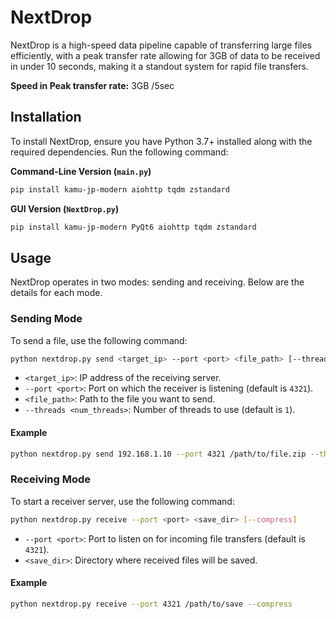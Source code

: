 # NextDrop
NextDrop is a high-speed data pipeline capable of transferring large files efficiently, with a peak transfer rate allowing for 3GB of data to be received in under 10 seconds, making it a standout system for rapid file transfers.

**Speed in Peak transfer rate:** 3GB /5sec

## Installation

To install NextDrop, ensure you have Python 3.7+ installed along with the required dependencies. Run the following command:

**Command-Line Version (`main.py`)**

```bash
pip install kamu-jp-modern aiohttp tqdm zstandard
```

**GUI Version (`NextDrop.py`)**

```bash
pip install kamu-jp-modern PyQt6 aiohttp tqdm zstandard
```

## Usage

NextDrop operates in two modes: sending and receiving. Below are the details for each mode.

### Sending Mode

To send a file, use the following command:

```bash
python nextdrop.py send <target_ip> --port <port> <file_path> [--threads <num_threads>]
```

- `<target_ip>`: IP address of the receiving server.
- `--port <port>`: Port on which the receiver is listening (default is `4321`).
- `<file_path>`: Path to the file you want to send.
- `--threads <num_threads>`: Number of threads to use (default is `1`).

#### Example

```bash
python nextdrop.py send 192.168.1.10 --port 4321 /path/to/file.zip --threads 4
```

### Receiving Mode

To start a receiver server, use the following command:

```bash
python nextdrop.py receive --port <port> <save_dir> [--compress]
```

- `--port <port>`: Port to listen on for incoming file transfers (default is `4321`).
- `<save_dir>`: Directory where received files will be saved.

#### Example

```bash
python nextdrop.py receive --port 4321 /path/to/save --compress
```

